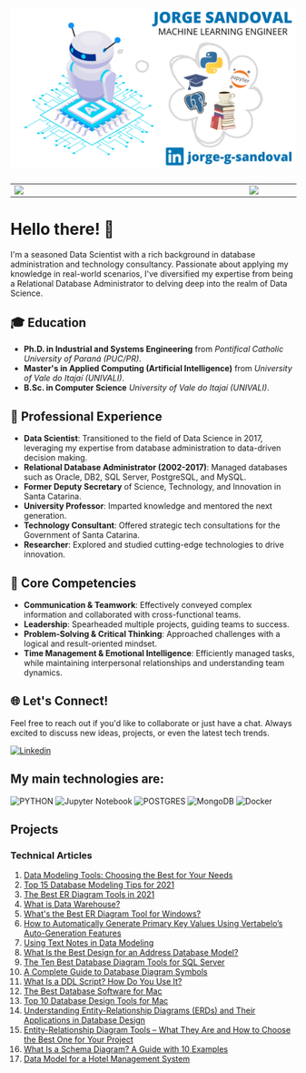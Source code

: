 # <img src="github-banner.png">

<center>
<table>
    <tr>
        <td><img width="400px" align="left" src="https://github-readme-stats.vercel.app/api/top-langs/?username=jorgesandoval&hide=html&layout=compact&theme=buefy&count_private=true" /></td>
        <td><img width="495px" align="left" src="https://github-readme-stats.vercel.app/api?username=jorgesandoval&theme=buefy&count_private=true"/></td>
    </tr>   
</table>
</center> 

# Hello there! 👋

I'm a seasoned Data Scientist with a rich background in database administration and technology consultancy. Passionate about applying my knowledge in real-world scenarios, I've diversified my expertise from being a Relational Database Administrator to delving deep into the realm of Data Science.

## 🎓 Education

- **Ph.D. in Industrial and Systems Engineering** from *Pontifical Catholic University of Paraná (PUC/PR)*.
- **Master's in Applied Computing (Artificial Intelligence)** from *University of Vale do Itajaí (UNIVALI)*.
- **B.Sc. in Computer Science** *University of Vale do Itajaí (UNIVALI)*.

## 💼 Professional Experience

- **Data Scientist**: Transitioned to the field of Data Science in 2017, leveraging my expertise from database administration to data-driven decision making.
- **Relational Database Administrator (2002-2017)**: Managed databases such as Oracle, DB2, SQL Server, PostgreSQL, and MySQL.
- **Former Deputy Secretary** of Science, Technology, and Innovation in Santa Catarina.
- **University Professor**: Imparted knowledge and mentored the next generation.
- **Technology Consultant**: Offered strategic tech consultations for the Government of Santa Catarina.
- **Researcher**: Explored and studied cutting-edge technologies to drive innovation.

## 🌟 Core Competencies

- **Communication & Teamwork**: Effectively conveyed complex information and collaborated with cross-functional teams.
- **Leadership**: Spearheaded multiple projects, guiding teams to success.
- **Problem-Solving & Critical Thinking**: Approached challenges with a logical and result-oriented mindset.
- **Time Management & Emotional Intelligence**: Efficiently managed tasks, while maintaining interpersonal relationships and understanding team dynamics.

## 🌐 Let's Connect!

Feel free to reach out if you'd like to collaborate or just have a chat. Always excited to discuss new ideas, projects, or even the latest tech trends.

[![Linkedin](https://img.shields.io/badge/-Linkedin-blue?style=flat-square&logo=Linkedin&logoColor=white&link=www.linkedin.com/in/jorge-g-sandoval/)](https://www.linkedin.com/in/jorge-g-sandoval/)

## My main technologies are:

![PYTHON](https://img.shields.io/badge/python%20-%2314354C.svg?&style=for-the-badge&logo=python&logoColor=white)
![Jupyter Notebook](https://img.shields.io/badge/jupyter-%23FA0F00.svg?style=for-the-badge&logo=jupyter&logoColor=white)
![POSTGRES](https://img.shields.io/badge/postgres-%23316192.svg?&style=for-the-badge&logo=postgresql&logoColor=white)
![MongoDB](https://img.shields.io/badge/MongoDB-%234ea94b.svg?style=for-the-badge&logo=mongodb&logoColor=white)
![Docker](https://img.shields.io/badge/docker%20-%230db7ed.svg?&style=for-the-badge&logo=docker&logoColor=white)


## Projects

### Technical Articles

1.  [Data Modeling Tools: Choosing the Best for Your Needs](https://vertabelo.com/blog/best-data-modeling-tool/)
2.  [Top 15 Database Modeling Tips for 2021](https://vertabelo.com/blog/database-modeling-tips/)
3.  [The Best ER Diagram Tools in 2021](https://vertabelo.com/blog/best-er-diagram-tools-2021/)
4.  [What is Data Warehouse?](https://vertabelo.com/blog/what-is-data-warehouse/)
5.  [What's the Best ER Diagram Tool for Windows?](https://vertabelo.com/blog/best-er-diagram-tool-for-windows/)
6.  [How to Automatically Generate Primary Key Values Using Vertabelo’s Auto-Generation Features](https://vertabelo.com/blog/auto-generate-primary-key-values/)
7.  [Using Text Notes in Data Modeling](https://vertabelo.com/blog/text-notes-in-vertabelo/)
8.  [What Is the Best Design for an Address Database Model?](https://vertabelo.com/blog/address-in-database-model/)
9.  [The Ten Best Database Diagram Tools for SQL Server](https://vertabelo.com/blog/database-diagram-tool-for-sql-server/)
10. [A Complete Guide to Database Diagram Symbols](https://vertabelo.com/blog/database-diagram-symbols-guide/)
11. [What Is a DDL Script? How Do You Use It?](https://vertabelo.com/blog/what-is-ddl-script/)
12. [The Best Database Software for Mac](https://vertabelo.com/blog/database-software-for-mac/)
13. [Top 10 Database Design Tools for Mac](https://vertabelo.com/blog/database-design-tools-for-mac/)
14. [Understanding Entity-Relationship Diagrams (ERDs) and Their Applications in Database Design](https://vertabelo.com/blog/what-does-erd-stand-for/)
15. [Entity-Relationship Diagram Tools – What They Are and How to Choose the Best One for Your Project](https://vertabelo.com/blog/entity-relationship-diagram-erd/)
16. [What Is a Schema Diagram? A Guide with 10 Examples](https://vertabelo.com/blog/schema-diagram/)
17. [Data Model for a Hotel Management System](https://vertabelo.com/blog/data-model-for-hotel-management-system/)
